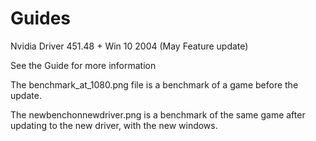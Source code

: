 # Guides

Nvidia Driver 451.48
+
Win 10 2004 (May Feature update)


See the Guide for more information





The benchmark_at_1080.png file is a benchmark of a game before the update.

The newbenchonnewdriver.png is a benchmark of the same game after updating to the new driver, with the new windows.

